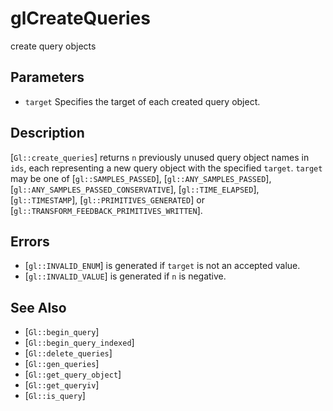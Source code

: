 # glCreateQueries
create query objects

## Parameters
- `target`
  Specifies the target of each created query object.

## Description
[`Gl::create_queries`] returns `n` previously unused query object
  names in `ids`, each representing a new query object with the
  specified `target`.
`target` may be one of [`gl::SAMPLES_PASSED`],
  [`gl::ANY_SAMPLES_PASSED`], [`gl::ANY_SAMPLES_PASSED_CONSERVATIVE`],
  [`gl::TIME_ELAPSED`], [`gl::TIMESTAMP`], [`gl::PRIMITIVES_GENERATED`]
  or [`gl::TRANSFORM_FEEDBACK_PRIMITIVES_WRITTEN`].

## Errors
- [`gl::INVALID_ENUM`] is generated if `target` is not an accepted
  value.
- [`gl::INVALID_VALUE`] is generated if `n` is negative.

## See Also
- [`Gl::begin_query`]
- [`Gl::begin_query_indexed`]
- [`Gl::delete_queries`]
- [`Gl::gen_queries`]
- [`Gl::get_query_object`]
- [`Gl::get_queryiv`]
- [`Gl::is_query`]
